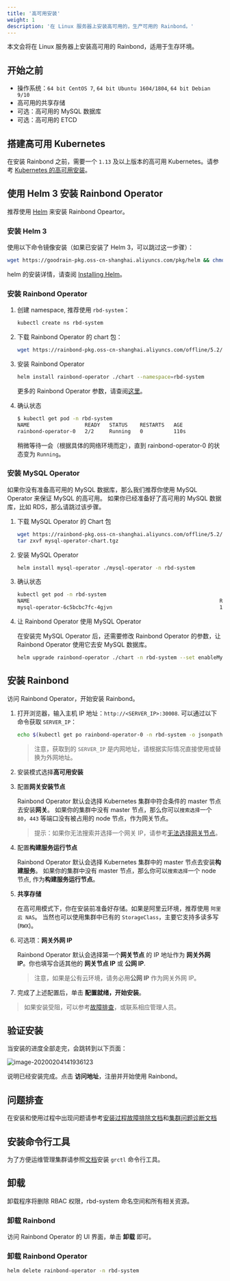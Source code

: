 ```yaml
---
title: '高可用安装'
weight: 1
description: '在 Linux 服务器上安装高可用的，生产可用的 Rainbond。'
---
```


本文会将在 Linux 服务器上安装高可用的 Rainbond，适用于生存环境。

## 开始之前

- 操作系统：`64 bit CentOS 7`, `64 bit Ubuntu 1604/1804`, `64 bit Debian 9/10`
- 高可用的共享存储
- 可选：高可用的 MySQL 数据库
- 可选：高可用的 ETCD

## 搭建高可用 Kubernetes

在安装 Rainbond 之前，需要一个 `1.13` 及以上版本的高可用 Kubernetes。请参考 [Kubernetes 的高可用安装](/docs/user-operations/install/kubernetes-install/#kubernetes的高可用安装)。

## 使用 Helm 3 安装 Rainbond Operator

推荐使用 [Helm](https://helm.sh/) 来安装 Rainbond Opeartor。

### 安装 Helm 3

使用以下命令镜像安装（如果已安装了 Helm 3，可以跳过这一步骤）：

```bash
wget https://goodrain-pkg.oss-cn-shanghai.aliyuncs.com/pkg/helm && chmod +x helm && mv helm /usr/local/bin/
```

helm 的安装详情，请查阅 [Installing Helm](https://helm.sh/docs/intro/install/)。

### 安装 Rainbond Operator

1. 创建 namespace, 推荐使用 `rbd-system`：

    ```bash
    kubectl create ns rbd-system
    ```

1. 下载 Rainbond Operator 的 chart 包：

    ```bash
    wget https://rainbond-pkg.oss-cn-shanghai.aliyuncs.com/offline/5.2/rainbond-operator-chart-v5.2.0-release.tgz && tar xvf rainbond-operator-chart-v5.2.0-release.tgz
    ```

1. 安装 Rainbond Operator

    ```bash
    helm install rainbond-operator ./chart --namespace=rbd-system
    ```

    更多的 Rainbond Operator 参数，请查阅[这里](http://localhost:1313/docs/user-operations/rainbond-operator/configuration/)。

1. 确认状态

    ```bash
    $ kubectl get pod -n rbd-system
    NAME                  READY   STATUS    RESTARTS   AGE
    rainbond-operator-0   2/2     Running   0          110s
    ```

    稍微等待一会（根据具体的网络环境而定），直到 rainbond-operator-0 的状态变为 `Running`。

### 安装 MySQL Operator

如果你没有准备高可用的 MySQL 数据库，那么我们推荐你使用 MySQL Operator 来保证 MySQL 的高可用。
如果你已经准备好了高可用的 MySQL 数据库，比如 RDS，那么请跳过该步骤。

1. 下载 MySQL Operator 的 Chart 包

    ```bash
    wget https://rainbond-pkg.oss-cn-shanghai.aliyuncs.com/offline/5.2/mysql-operator-chart.tgz
    tar zxvf mysql-operator-chart.tgz
    ```

1. 安装 MySQL Operator

    ```bash
    helm install mysql-operator ./mysql-operator -n rbd-system
    ```

1. 确认状态

    ```bash
    kubectl get pod -n rbd-system
    NAME                                                              READY   STATUS    RESTARTS   AGE
    mysql-operator-6c5bcbc7fc-4gjvn                                   1/1     Running   0          5m7s
    ```

1. 让 Rainbond Operator 使用 MySQL Operator

    在安装完 MySQL Operator 后，还需要修改 Rainbond Operator 的参数，让 Rainbond Operator 使用它去安 MySQL 数据库。

    ```bash
    helm upgrade rainbond-operator ./chart -n rbd-system --set enableMySQLOperator=true
    ```

## 安装 Rainbond

访问 Rainbond Operator，开始安装 Rainbond。

1. 打开浏览器，输入主机 IP 地址：`http://<SERVER_IP>:30008`. 可以通过以下命令获取 `SERVER_IP`：

    ```bash
    echo $(kubectl get po rainbond-operator-0 -n rbd-system -o jsonpath="{..hostIP}")
    ```

    > 注意，获取到的 `SERVER_IP` 是内网地址，请根据实际情况直接使用或替换为外网地址。

1. 安装模式选择**高可用安装**

1. 配置**网关安装节点**

    Rainbond Operator 默认会选择 Kubernetes 集群中符合条件的 master 节点去安装**网关**。
    如果你的集群中没有 master 节点，那么你可以`搜索选择`一个 `80`，`443` 等端口没有被占用的 node 节点，作为网关节点。

    > 提示：如果你无法搜索并选择一个网关 IP，请参考[无法选择网关节点](/docs/user-operations/install/troubleshooting/#无法选择网关节点)。

1. 配置**构建服务运行节点**

    Rainbond Operator 默认会选择 Kubernetes 集群中的 master 节点去安装**构建服务**。
    如果你的集群中没有 master 节点，那么你可以`搜索选择`一个 node 节点, 作为**构建服务运行节点**。

1. **共享存储**

    在高可用模式下，你在安装前准备好存储。如果是阿里云环境，推荐使用 `阿里云 NAS`。
    当然也可以使用集群中已有的 `StorageClass`，主要它支持多读多写(`RWX`)。

1. 可选项：**网关外网 IP**

    Rainbond Operator 默认会选择第一个**网关节点** 的 IP 地址作为 **网关外网 IP**。你也填写合适其他的 **网关节点 IP** 或 **公网 IP**.

    > 注意，如果是公有云环境，请务必用**公网 IP** 作为网关外网 IP。

1. 完成了上述配置后，单击 **配置就绪，开始安装**。

> 如果安装受阻，可以参考[故障排查](/docs/user-operations/install/troubleshooting/)，或联系相应管理人员。

## 验证安装

当安装的进度全部走完，会跳转到以下页面：

![image-20200204141936123](https://grstatic.oss-cn-shanghai.aliyuncs.com/images/5.2/rainbond-install-4.jpg)

说明已经安装完成。点击 **访问地址**，注册并开始使用 Rainbond。

## 问题排查

在安装和使用过程中出现问题请参考[安装过程故障排除文档](/docs/user-operations/install/troubleshooting)和[集群问题诊断文档](/docs/user-operations/troubleshoot/cluster_troubleshooting)

## 安装命令行工具

为了方便运维管理集群请参照[文档](/docs/user-operations/tools/grctl/)安装 `grctl` 命令行工具。

## 卸载

卸载程序将删除 RBAC 权限，rbd-system 命名空间和所有相关资源。

### 卸载 Rainbond

访问 Rainbond Operator 的 UI 界面，单击 **卸载** 即可。

### 卸载 Rainbond Operator

```bash
helm delete rainbond-operator -n rbd-system
```

